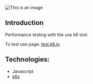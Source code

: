 ![This is an image](https://upload.wikimedia.org/wikipedia/commons/thumb/e/ef/K6-logo.svg/1200px-K6-logo.svg.png)

## Introduction
Performance testing with the use k6 tool. 

To test use page: [test.k6.io](https://test.k6.io/)

## Technologies:
- Javascript
- [k6s](https://k6.io/docs/)
